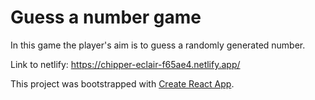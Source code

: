 # Guess a number game

In this game the player's aim is to guess a randomly generated number.

Link to netlify:
https://chipper-eclair-f65ae4.netlify.app/

This project was bootstrapped with [Create React App](https://github.com/facebook/create-react-app).
